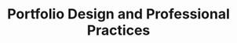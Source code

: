 ---
title: Portfolio Design and Professional Practices
number: ART 402
description: EXAMPLE DESCRIPTION
bulletin-link: http://bulletins.psu.edu/undergrad/courses/a/art/402
pathway-list:
---